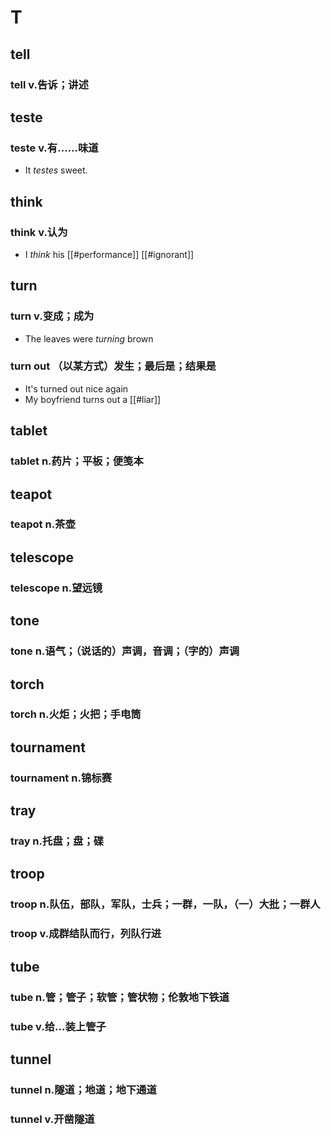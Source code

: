 # T

## tell

### tell v.告诉；讲述

## teste

### teste v.有……味道

- It *testes* sweet.

## think

### think v.认为

- I *think* his [[#performance]] [[#ignorant]]

## turn

### turn v.变成；成为

- The leaves were *turning* brown

### turn out （以某方式）发生；最后是；结果是

- It's turned out nice again
- My boyfriend turns out a [[#liar]]

## tablet

### tablet n.药片；平板；便笺本  

## teapot

### teapot n.茶壶  

## telescope

### telescope n.望远镜  

## tone

### tone n.语气；（说话的）声调，音调；（字的）声调  

## torch

### torch n.火炬；火把；手电筒  

## tournament

### tournament n.锦标赛  

## tray

### tray n.托盘；盘；碟  

## troop

### troop n.队伍，部队，军队，士兵；一群，一队，（一）大批；一群人

### troop v.成群结队而行，列队行进  

## tube

### tube n.管；管子；软管；管状物；伦敦地下铁道

### tube v.给…装上管子  

## tunnel

### tunnel n.隧道；地道；地下通道

### tunnel v.开凿隧道  
